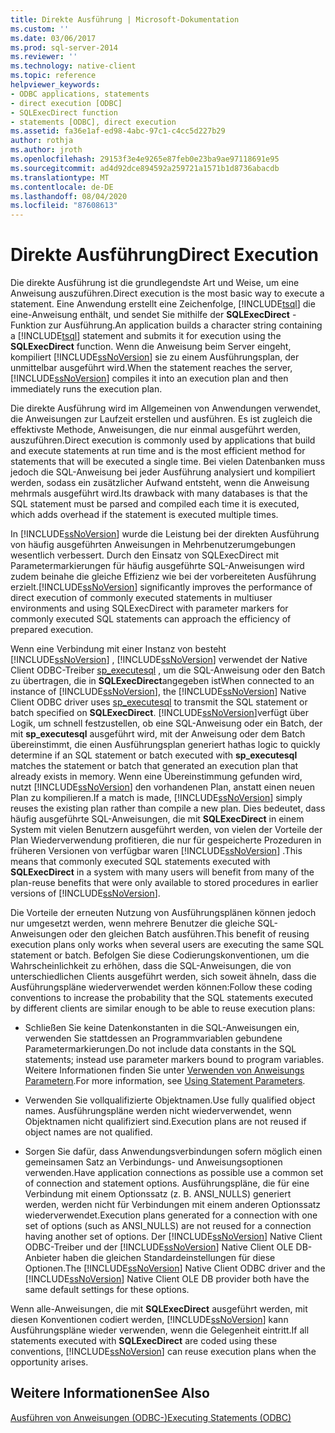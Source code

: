 ```yaml
---
title: Direkte Ausführung | Microsoft-Dokumentation
ms.custom: ''
ms.date: 03/06/2017
ms.prod: sql-server-2014
ms.reviewer: ''
ms.technology: native-client
ms.topic: reference
helpviewer_keywords:
- ODBC applications, statements
- direct execution [ODBC]
- SQLExecDirect function
- statements [ODBC], direct execution
ms.assetid: fa36e1af-ed98-4abc-97c1-c4cc5d227b29
author: rothja
ms.author: jroth
ms.openlocfilehash: 29153f3e4e9265e87feb0e23ba9ae97118691e95
ms.sourcegitcommit: ad4d92dce894592a259721a1571b1d8736abacdb
ms.translationtype: MT
ms.contentlocale: de-DE
ms.lasthandoff: 08/04/2020
ms.locfileid: "87608613"
---
```

# <a name="direct-execution"></a><span data-ttu-id="bd87a-102">Direkte Ausführung</span><span class="sxs-lookup"><span data-stu-id="bd87a-102">Direct Execution</span></span>
  <span data-ttu-id="bd87a-103">Die direkte Ausführung ist die grundlegendste Art und Weise, um eine Anweisung auszuführen.</span><span class="sxs-lookup"><span data-stu-id="bd87a-103">Direct execution is the most basic way to execute a statement.</span></span> <span data-ttu-id="bd87a-104">Eine Anwendung erstellt eine Zeichenfolge, [!INCLUDE[tsql](../../../includes/tsql-md.md)] die eine-Anweisung enthält, und sendet Sie mithilfe der **SQLExecDirect** -Funktion zur Ausführung.</span><span class="sxs-lookup"><span data-stu-id="bd87a-104">An application builds a character string containing a [!INCLUDE[tsql](../../../includes/tsql-md.md)] statement and submits it for execution using the **SQLExecDirect** function.</span></span> <span data-ttu-id="bd87a-105">Wenn die Anweisung beim Server eingeht, kompiliert [!INCLUDE[ssNoVersion](../../../includes/ssnoversion-md.md)] sie zu einem Ausführungsplan, der unmittelbar ausgeführt wird.</span><span class="sxs-lookup"><span data-stu-id="bd87a-105">When the statement reaches the server, [!INCLUDE[ssNoVersion](../../../includes/ssnoversion-md.md)] compiles it into an execution plan and then immediately runs the execution plan.</span></span>  
  
 <span data-ttu-id="bd87a-106">Die direkte Ausführung wird im Allgemeinen von Anwendungen verwendet, die Anweisungen zur Laufzeit erstellen und ausführen. Es ist zugleich die effektivste Methode, Anweisungen, die nur einmal ausgeführt werden, auszuführen.</span><span class="sxs-lookup"><span data-stu-id="bd87a-106">Direct execution is commonly used by applications that build and execute statements at run time and is the most efficient method for statements that will be executed a single time.</span></span> <span data-ttu-id="bd87a-107">Bei vielen Datenbanken muss jedoch die SQL-Anweisung bei jeder Ausführung analysiert und kompiliert werden, sodass ein zusätzlicher Aufwand entsteht, wenn die Anweisung mehrmals ausgeführt wird.</span><span class="sxs-lookup"><span data-stu-id="bd87a-107">Its drawback with many databases is that the SQL statement must be parsed and compiled each time it is executed, which adds overhead if the statement is executed multiple times.</span></span>  
  
 <span data-ttu-id="bd87a-108">In [!INCLUDE[ssNoVersion](../../../includes/ssnoversion-md.md)] wurde die Leistung bei der direkten Ausführung von häufig ausgeführten Anweisungen in Mehrbenutzerumgebungen wesentlich verbessert. Durch den Einsatz von SQLExecDirect mit Parametermarkierungen für häufig ausgeführte SQL-Anweisungen wird zudem beinahe die gleiche Effizienz wie bei der vorbereiteten Ausführung erzielt.</span><span class="sxs-lookup"><span data-stu-id="bd87a-108">[!INCLUDE[ssNoVersion](../../../includes/ssnoversion-md.md)] significantly improves the performance of direct execution of commonly executed statements in multiuser environments and using SQLExecDirect with parameter markers for commonly executed SQL statements can approach the efficiency of prepared execution.</span></span>  
  
 <span data-ttu-id="bd87a-109">Wenn eine Verbindung mit einer Instanz von besteht [!INCLUDE[ssNoVersion](../../../includes/ssnoversion-md.md)] , [!INCLUDE[ssNoVersion](../../../includes/ssnoversion-md.md)] verwendet der Native Client ODBC-Treiber [sp_executesql](/sql/relational-databases/system-stored-procedures/sp-executesql-transact-sql) , um die SQL-Anweisung oder den Batch zu übertragen, die in **SQLExecDirect**angegeben ist</span><span class="sxs-lookup"><span data-stu-id="bd87a-109">When connected to an instance of [!INCLUDE[ssNoVersion](../../../includes/ssnoversion-md.md)], the [!INCLUDE[ssNoVersion](../../../includes/ssnoversion-md.md)] Native Client ODBC driver uses [sp_executesql](/sql/relational-databases/system-stored-procedures/sp-executesql-transact-sql) to transmit the SQL statement or batch specified on **SQLExecDirect**.</span></span> [!INCLUDE[ssNoVersion](../../../includes/ssnoversion-md.md)]<span data-ttu-id="bd87a-110">verfügt über Logik, um schnell festzustellen, ob eine SQL-Anweisung oder ein Batch, der mit **sp_executesql** ausgeführt wird, mit der Anweisung oder dem Batch übereinstimmt, die einen Ausführungsplan generiert hat</span><span class="sxs-lookup"><span data-stu-id="bd87a-110">has logic to quickly determine if an SQL statement or batch executed with **sp_executesql** matches the statement or batch that generated an execution plan that already exists in memory.</span></span> <span data-ttu-id="bd87a-111">Wenn eine Übereinstimmung gefunden wird, nutzt [!INCLUDE[ssNoVersion](../../../includes/ssnoversion-md.md)] den vorhandenen Plan, anstatt einen neuen Plan zu kompilieren.</span><span class="sxs-lookup"><span data-stu-id="bd87a-111">If a match is made, [!INCLUDE[ssNoVersion](../../../includes/ssnoversion-md.md)] simply reuses the existing plan rather than compile a new plan.</span></span> <span data-ttu-id="bd87a-112">Dies bedeutet, dass häufig ausgeführte SQL-Anweisungen, die mit **SQLExecDirect** in einem System mit vielen Benutzern ausgeführt werden, von vielen der Vorteile der Plan Wiederverwendung profitieren, die nur für gespeicherte Prozeduren in früheren Versionen von verfügbar waren [!INCLUDE[ssNoVersion](../../../includes/ssnoversion-md.md)] .</span><span class="sxs-lookup"><span data-stu-id="bd87a-112">This means that commonly executed SQL statements executed with **SQLExecDirect** in a system with many users will benefit from many of the plan-reuse benefits that were only available to stored procedures in earlier versions of [!INCLUDE[ssNoVersion](../../../includes/ssnoversion-md.md)].</span></span>  
  
 <span data-ttu-id="bd87a-113">Die Vorteile der erneuten Nutzung von Ausführungsplänen können jedoch nur umgesetzt werden, wenn mehrere Benutzer die gleiche SQL-Anweisungen oder den gleichen Batch ausführen.</span><span class="sxs-lookup"><span data-stu-id="bd87a-113">This benefit of reusing execution plans only works when several users are executing the same SQL statement or batch.</span></span> <span data-ttu-id="bd87a-114">Befolgen Sie diese Codierungskonventionen, um die Wahrscheinlichkeit zu erhöhen, dass die SQL-Anweisungen, die von unterschiedlichen Clients ausgeführt werden, sich soweit ähneln, dass die Ausführungspläne wiederverwendet werden können:</span><span class="sxs-lookup"><span data-stu-id="bd87a-114">Follow these coding conventions to increase the probability that the SQL statements executed by different clients are similar enough to be able to reuse execution plans:</span></span>  
  
-   <span data-ttu-id="bd87a-115">Schließen Sie keine Datenkonstanten in die SQL-Anweisungen ein, verwenden Sie stattdessen an Programmvariablen gebundene Parametermarkierungen.</span><span class="sxs-lookup"><span data-stu-id="bd87a-115">Do not include data constants in the SQL statements; instead use parameter markers bound to program variables.</span></span> <span data-ttu-id="bd87a-116">Weitere Informationen finden Sie unter [Verwenden von Anweisungs Parametern](../using-statement-parameters.md).</span><span class="sxs-lookup"><span data-stu-id="bd87a-116">For more information, see [Using Statement Parameters](../using-statement-parameters.md).</span></span>  
  
-   <span data-ttu-id="bd87a-117">Verwenden Sie vollqualifizierte Objektnamen.</span><span class="sxs-lookup"><span data-stu-id="bd87a-117">Use fully qualified object names.</span></span> <span data-ttu-id="bd87a-118">Ausführungspläne werden nicht wiederverwendet, wenn Objektnamen nicht qualifiziert sind.</span><span class="sxs-lookup"><span data-stu-id="bd87a-118">Execution plans are not reused if object names are not qualified.</span></span>  
  
-   <span data-ttu-id="bd87a-119">Sorgen Sie dafür, dass Anwendungsverbindungen sofern möglich einen gemeinsamen Satz an Verbindungs- und Anweisungsoptionen verwenden.</span><span class="sxs-lookup"><span data-stu-id="bd87a-119">Have application connections as possible use a common set of connection and statement options.</span></span> <span data-ttu-id="bd87a-120">Ausführungspläne, die für eine Verbindung mit einem Optionssatz (z. B. ANSI_NULLS) generiert werden, werden nicht für Verbindungen mit einem anderen Optionssatz wiederverwendet.</span><span class="sxs-lookup"><span data-stu-id="bd87a-120">Execution plans generated for a connection with one set of options (such as ANSI_NULLS) are not reused for a connection having another set of options.</span></span> <span data-ttu-id="bd87a-121">Der [!INCLUDE[ssNoVersion](../../../includes/ssnoversion-md.md)] Native Client ODBC-Treiber und der [!INCLUDE[ssNoVersion](../../../includes/ssnoversion-md.md)] Native Client OLE DB-Anbieter haben die gleichen Standardeinstellungen für diese Optionen.</span><span class="sxs-lookup"><span data-stu-id="bd87a-121">The [!INCLUDE[ssNoVersion](../../../includes/ssnoversion-md.md)] Native Client ODBC driver and the [!INCLUDE[ssNoVersion](../../../includes/ssnoversion-md.md)] Native Client OLE DB provider both have the same default settings for these options.</span></span>  
  
 <span data-ttu-id="bd87a-122">Wenn alle-Anweisungen, die mit **SQLExecDirect** ausgeführt werden, mit diesen Konventionen codiert werden, [!INCLUDE[ssNoVersion](../../../includes/ssnoversion-md.md)] kann Ausführungspläne wieder verwenden, wenn die Gelegenheit eintritt.</span><span class="sxs-lookup"><span data-stu-id="bd87a-122">If all statements executed with **SQLExecDirect** are coded using these conventions, [!INCLUDE[ssNoVersion](../../../includes/ssnoversion-md.md)] can reuse execution plans when the opportunity arises.</span></span>  
  
## <a name="see-also"></a><span data-ttu-id="bd87a-123">Weitere Informationen</span><span class="sxs-lookup"><span data-stu-id="bd87a-123">See Also</span></span>  
 [<span data-ttu-id="bd87a-124">Ausführen von Anweisungen &#40;ODBC-&#41;</span><span class="sxs-lookup"><span data-stu-id="bd87a-124">Executing Statements &#40;ODBC&#41;</span></span>](executing-statements-odbc.md)  
  
  
